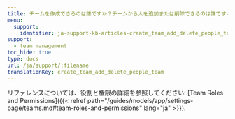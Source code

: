 ```yaml
---
title: チームを作成できるのは誰ですか？チームから人を追加または削除できるのは誰ですか？プロジェクトを削除できるのは誰ですか？
menu:
  support:
    identifier: ja-support-kb-articles-create_team_add_delete_people_team
support:
  - team management
toc_hide: true
type: docs
url: /ja/support/:filename
translationKey: create_team_add_delete_people_team
---
```

リファレンスについては、役割と権限の詳細を参照してください: [Team Roles and Permissions]({{< relref path="/guides/models/app/settings-page/teams.md#team-roles-and-permissions" lang="ja" >}}).